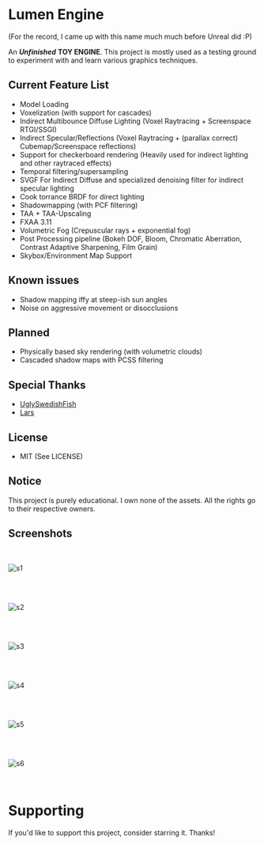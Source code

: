 # Lumen Engine

(For the record, I came up with this name much much before Unreal did :P) 

An ***Unfinished*** **TOY ENGINE**. This project is mostly used as a testing ground to experiment with and learn various graphics techniques. 

## Current Feature List 

- Model Loading 
- Voxelization (with support for cascades)
- Indirect Multibounce Diffuse Lighting (Voxel Raytracing + Screenspace RTGI/SSGI) 
- Indirect Specular/Reflections (Voxel Raytracing + (parallax correct) Cubemap/Screenspace reflections)
- Support for checkerboard rendering (Heavily used for indirect lighting and other raytraced effects)
- Temporal filtering/supersampling 
- SVGF For Indirect Diffuse and specialized denoising filter for indirect specular lighting
- Cook torrance BRDF for direct lighting
- Shadowmapping (with PCF filtering)
- TAA + TAA-Upscaling
- FXAA 3.11 
- Volumetric Fog (Crepuscular rays + exponential fog)
- Post Processing pipeline (Bokeh DOF, Bloom, Chromatic Aberration, Contrast Adaptive Sharpening, Film Grain)
- Skybox/Environment Map Support

## Known issues
- Shadow mapping iffy at steep-ish sun angles 
- Noise on aggressive movement or disocclusions 

## Planned 
- Physically based sky rendering (with volumetric clouds)
- Cascaded shadow maps with PCSS filtering

## Special Thanks
- [UglySwedishFish](https://github.com/UglySwedishFish)
- [Lars](https://github.com/Ciwiel3/)

## License
- MIT (See LICENSE)

## Notice
This project is purely educational. I own none of the assets. All the rights go to their respective owners.

## Screenshots 

</br>

![s1](https://github.com/swr06/Lumen-Engine/blob/main/Screenshots/1.png)

</br>

</br>

![s2](https://github.com/swr06/Lumen-Engine/blob/main/Screenshots/2.jpg)

</br>

</br>

![s3](https://github.com/swr06/Lumen-Engine/blob/main/Screenshots/3.jpg)

</br>

</br>

![s4](https://github.com/swr06/Lumen-Engine/blob/main/Screenshots/4.png)

</br>

</br>

![s5](https://github.com/swr06/Lumen-Engine/blob/main/Screenshots/5.jpg)

</br>

</br>

![s6](https://github.com/swr06/Lumen-Engine/blob/main/Screenshots/6.jpg)

</br>

# Supporting

If you'd like to support this project, consider starring it. Thanks!
